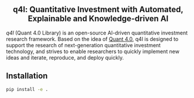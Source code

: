 <h2 align="center"> q4l: Quantitative Investment with Automated, Explainable and Knowledge-driven AI </h2>

*q4l* (Quant 4.0 Library) is an open-source AI-driven quantitative investment research framework. Based on the idea of [Quant 4.0](https://arxiv.org/abs/2301.04020), q4l is designed to support the research of next-generation quantitative investment technology, and strives to enable researchers to quickly implement new ideas and iterate, reproduce, and deploy quickly.

## Installation

```bash
pip install -e .
```
